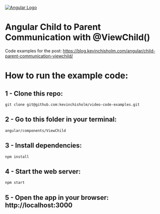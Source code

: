 [![Angular Logo](https://sub1.kevinchisholm.com/blog/images/angularjs-logo-small.png)](https://blog.kevinchisholm.com/angular/child-parent-communication-viewchild/)

# Angular Child to Parent Communication with @ViewChild()
Code examples for the post: https://blog.kevinchisholm.com/angular/child-parent-communication-viewchild/

# How to run the example code:

## 1 - Clone this repo:

```
git clone git@github.com:kevinchisholm/video-code-examples.git
```
##  2 - Go to this folder in your terminal:

```
angular/components/ViewChild
```

## 3 - Install dependencies:

```
npm install
```

## 4 - Start the web server:

```
npm start
```

## 5 - Open the app in your browser: **http://localhost:3000**




